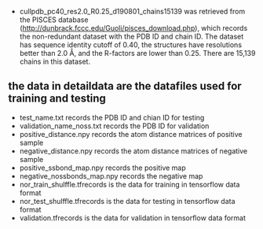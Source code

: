
* cullpdb_pc40_res2.0_R0.25_d190801_chains15139 was retrieved from the PISCES database (http://dunbrack.fccc.edu/Guoli/pisces_download.php), which records the non-redundant dataset with the PDB ID and chain ID. The dataset has sequence identity cutoff of 0.40, the structures have resolutions better than 2.0 Å, and the R-factors are lower than 0.25. There are 15,139 chains in this dataset.

## the data in detaildata are the datafiles used for training and testing   
* test_name.txt records the PDB ID and chian ID for testing
* validation_name_noss.txt records the PDB ID for validation 
* positive_distance.npy records the atom distance matrices of positive sample  
* negative_distance.npy records the atom distance matrices of negative sample  
* positive_ssbond_map.npy records the positive map
* negative_nossbonds_map.npy records the negative map
* nor_train_shulffle.tfrecords is the data for training in tensorflow data format
* nor_test_shulffle.tfrecords is the data for testing in tensorflow data format
* validation.tfrecords is the data for validation in tensorflow data format
  
